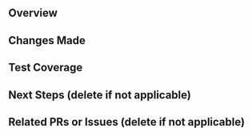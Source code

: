 <!-- IF A SECTION IS NOT APPLICABLE TO YOU, PLEASE DELETE IT!! -->

<!-- Your title should be able to summarize what changes you've made in one sentence. For example: "Exclude staff from the check for follows". For stacked PRs, please indicate clearly in the title where in the stack you are. For example: "[Eatery Refactor][4/5] Converted all files to MVP model" -->


## Overview

<!-- Summarize your changes here. -->



## Changes Made

<!-- Include details of what your changes actually are and how it is intended to work. -->



## Test Coverage

<!-- Describe how you tested this feature. Manual testing and/or unit testing. Please include repro steps and/or how to turn the feature on if applicable. -->



## Next Steps (delete if not applicable)

<!-- If this is part of a multi-PR change, please describe what changes you plan on addressing in future PRs. -->



## Related PRs or Issues (delete if not applicable)

<!-- List related PRs against other branches/repositories. -->


